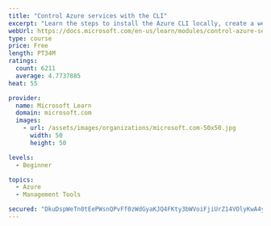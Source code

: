 ```yaml
---
title: "Control Azure services with the CLI"
excerpt: "Learn the steps to install the Azure CLI locally, create a website, and manage Azure resources using the CLI."
webUrl: https://docs.microsoft.com/en-us/learn/modules/control-azure-services-with-cli/
type: course
price: Free
length: PT34M
ratings:
  count: 6211
  average: 4.7737885
heat: 55

provider:
  name: Microsoft Learn
  domain: microsoft.com
  images:
    - url: /assets/images/organizations/microsoft.com-50x50.jpg
      width: 50
      height: 50

levels:
  - Beginner

topics:
  - Azure
  - Management Tools

secured: "DkuDspWeTn0tEePWsnQPvFf0zWdGyaKJQ4FKty3bWVoiFjiUrZ14VOlyKwA4yqZNnDEver92w67+Ub3ZP6hWHDOEhiJCuT9hSfRWOjGmF+zRcS6aaNgpZt2rvk05m1Rte3RqicxjfqkC2CZGTN4y0FMCGAH0cDY9km1fDr95HbefOw5iVPZjhxJ5d+yoDyVbCRlNqXvq+D0DP510xXy3WJDL9wszVJXP+iTLFDGDe1SE/v+kZoC2V6oIZCqeh7ZM/UbTUqPIrlF97ux5435WRh/16VEHaqfDrgPp8GK8WY50TCIisVz/DKHTlndw1+gDFJbl6+NLUzQc8A0QGvnOGF2dc9baz5kKQLQwWhChC6pi6YhnOS4cXQ0VmmowOy127GZR0NmOYtzfmVGRNpXKM0t/JGrqxkgXse9R1xJxbh8=;N5PxqTVbk5O7dlXNtrM23Q=="
---
```


